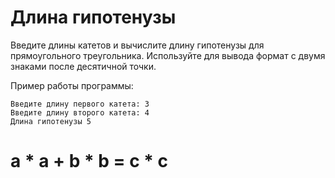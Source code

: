 # Длина гипотенузы

Введите длины катетов и вычислите длину гипотенузы для прямоугольного треугольника.
Используйте для вывода формат с двумя знаками после десятичной точки.

Пример работы программы:

```text
Введите длину первого катета: 3
Введите длину второго катета: 4
Длина гипотенузы 5
```
# a * a + b * b = c * c
